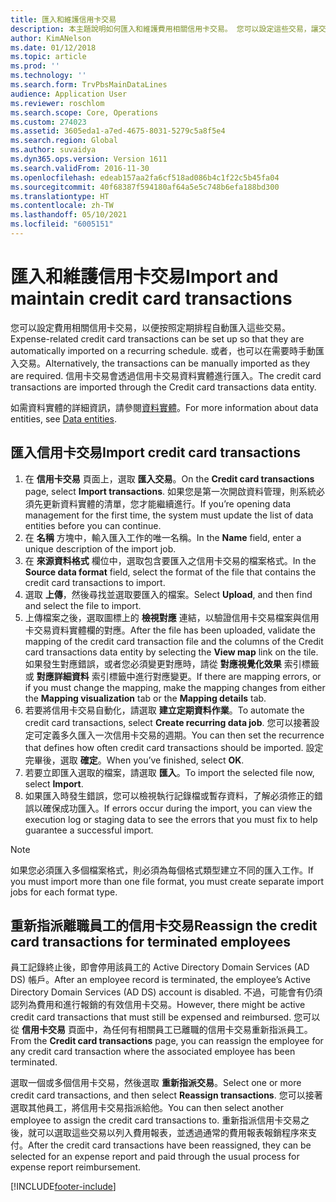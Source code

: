 ```yaml
---
title: 匯入和維護信用卡交易
description: 本主題說明如何匯入和維護費用相關信用卡交易。 您可以設定這些交易，讓交易按照週期性排程自動進行匯入，也可以在需要時手動匯入這些交易。
author: KimANelson
ms.date: 01/12/2018
ms.topic: article
ms.prod: ''
ms.technology: ''
ms.search.form: TrvPbsMainDataLines
audience: Application User
ms.reviewer: roschlom
ms.search.scope: Core, Operations
ms.custom: 274023
ms.assetid: 3605eda1-a7ed-4675-8031-5279c5a8f5e4
ms.search.region: Global
ms.author: suvaidya
ms.dyn365.ops.version: Version 1611
ms.search.validFrom: 2016-11-30
ms.openlocfilehash: edeab157aa2fa6cf518ad086b4c1f22c5b45fa04
ms.sourcegitcommit: 40f68387f594180af64a5e5c748b6efa188bd300
ms.translationtype: HT
ms.contentlocale: zh-TW
ms.lasthandoff: 05/10/2021
ms.locfileid: "6005151"
---
```

# <a name="import-and-maintain-credit-card-transactions"></a><span data-ttu-id="b155a-104">匯入和維護信用卡交易</span><span class="sxs-lookup"><span data-stu-id="b155a-104">Import and maintain credit card transactions</span></span>

<span data-ttu-id="b155a-105">您可以設定費用相關信用卡交易，以便按照定期排程自動匯入這些交易。</span><span class="sxs-lookup"><span data-stu-id="b155a-105">Expense-related credit card transactions can be set up so that they are automatically imported on a recurring schedule.</span></span> <span data-ttu-id="b155a-106">或者，也可以在需要時手動匯入交易。</span><span class="sxs-lookup"><span data-stu-id="b155a-106">Alternatively, the transactions can be manually imported as they are required.</span></span> <span data-ttu-id="b155a-107">信用卡交易會透過信用卡交易資料實體進行匯入。</span><span class="sxs-lookup"><span data-stu-id="b155a-107">The credit card transactions are imported through the Credit card transactions data entity.</span></span>

<span data-ttu-id="b155a-108">如需資料實體的詳細資訊，請參閱[資料實體](/dynamics365/fin-ops-core/dev-itpro/data-entities/data-entities)。</span><span class="sxs-lookup"><span data-stu-id="b155a-108">For more information about data entities, see [Data entities](/dynamics365/fin-ops-core/dev-itpro/data-entities/data-entities).</span></span>

## <a name="import-credit-card-transactions"></a><span data-ttu-id="b155a-109">匯入信用卡交易</span><span class="sxs-lookup"><span data-stu-id="b155a-109">Import credit card transactions</span></span>

1. <span data-ttu-id="b155a-110">在 **信用卡交易** 頁面上，選取 **匯入交易**。</span><span class="sxs-lookup"><span data-stu-id="b155a-110">On the **Credit card transactions** page, select **Import transactions**.</span></span> <span data-ttu-id="b155a-111">如果您是第一次開啟資料管理，則系統必須先更新資料實體的清單，您才能繼續進行。</span><span class="sxs-lookup"><span data-stu-id="b155a-111">If you’re opening data management for the first time, the system must update the list of data entities before you can continue.</span></span>
2. <span data-ttu-id="b155a-112">在 **名稱** 方塊中，輸入匯入工作的唯一名稱。</span><span class="sxs-lookup"><span data-stu-id="b155a-112">In the **Name** field, enter a unique description of the import job.</span></span>
3. <span data-ttu-id="b155a-113">在 **來源資料格式** 欄位中，選取包含要匯入之信用卡交易的檔案格式。</span><span class="sxs-lookup"><span data-stu-id="b155a-113">In the **Source data format** field, select the format of the file that contains the credit card transactions to import.</span></span>
4. <span data-ttu-id="b155a-114">選取 **上傳**，然後尋找並選取要匯入的檔案。</span><span class="sxs-lookup"><span data-stu-id="b155a-114">Select **Upload**, and then find and select the file to import.</span></span>
5. <span data-ttu-id="b155a-115">上傳檔案之後，選取圖標上的 **檢視對應** 連結，以驗證信用卡交易檔案與信用卡交易資料實體欄的對應。</span><span class="sxs-lookup"><span data-stu-id="b155a-115">After the file has been uploaded, validate the mapping of the credit card transaction file and the columns of the Credit card transactions data entity by selecting the **View map** link on the tile.</span></span> <span data-ttu-id="b155a-116">如果發生對應錯誤，或者您必須變更對應時，請從 **對應視覺化效果** 索引標籤或 **對應詳細資料** 索引標籤中進行對應變更。</span><span class="sxs-lookup"><span data-stu-id="b155a-116">If there are mapping errors, or if you must change the mapping, make the mapping changes from either the **Mapping visualization** tab or the **Mapping details** tab.</span></span>
6. <span data-ttu-id="b155a-117">若要將信用卡交易自動化，請選取 **建立定期資料作業**。</span><span class="sxs-lookup"><span data-stu-id="b155a-117">To automate the credit card transactions, select **Create recurring data job**.</span></span> <span data-ttu-id="b155a-118">您可以接著設定可定義多久匯入一次信用卡交易的週期。</span><span class="sxs-lookup"><span data-stu-id="b155a-118">You can then set the recurrence that defines how often credit card transactions should be imported.</span></span> <span data-ttu-id="b155a-119">設定完畢後，選取 **確定**。</span><span class="sxs-lookup"><span data-stu-id="b155a-119">When you’ve finished, select **OK**.</span></span>
7. <span data-ttu-id="b155a-120">若要立即匯入選取的檔案，請選取 **匯入**。</span><span class="sxs-lookup"><span data-stu-id="b155a-120">To import the selected file now, select **Import**.</span></span>
8. <span data-ttu-id="b155a-121">如果匯入時發生錯誤，您可以檢視執行記錄檔或暫存資料，了解必須修正的錯誤以確保成功匯入。</span><span class="sxs-lookup"><span data-stu-id="b155a-121">If errors occur during the import, you can view the execution log or staging data to see the errors that you must fix to help guarantee a successful import.</span></span>

> [!NOTE]
> <span data-ttu-id="b155a-122">如果您必須匯入多個檔案格式，則必須為每個格式類型建立不同的匯入工作。</span><span class="sxs-lookup"><span data-stu-id="b155a-122">If you must import more than one file format, you must create separate import jobs for each format type.</span></span>

## <a name="reassign-the-credit-card-transactions-for-terminated-employees"></a><span data-ttu-id="b155a-123">重新指派離職員工的信用卡交易</span><span class="sxs-lookup"><span data-stu-id="b155a-123">Reassign the credit card transactions for terminated employees</span></span>

<span data-ttu-id="b155a-124">員工記錄終止後，即會停用該員工的 Active Directory Domain Services (AD DS) 帳戶。</span><span class="sxs-lookup"><span data-stu-id="b155a-124">After an employee record is terminated, the employee’s Active Directory Domain Services (AD DS) account is disabled.</span></span> <span data-ttu-id="b155a-125">不過，可能會有仍須認列為費用和進行報銷的有效信用卡交易。</span><span class="sxs-lookup"><span data-stu-id="b155a-125">However, there might be active credit card transactions that must still be expensed and reimbursed.</span></span> <span data-ttu-id="b155a-126">您可以從 **信用卡交易** 頁面中，為任何有相關員工已離職的信用卡交易重新指派員工。</span><span class="sxs-lookup"><span data-stu-id="b155a-126">From the **Credit card transactions** page, you can reassign the employee for any credit card transaction where the associated employee has been terminated.</span></span>

<span data-ttu-id="b155a-127">選取一個或多個信用卡交易，然後選取 **重新指派交易**。</span><span class="sxs-lookup"><span data-stu-id="b155a-127">Select one or more credit card transactions, and then select **Reassign transactions**.</span></span> <span data-ttu-id="b155a-128">您可以接著選取其他員工，將信用卡交易指派給他。</span><span class="sxs-lookup"><span data-stu-id="b155a-128">You can then select another employee to assign the credit card transactions to.</span></span> <span data-ttu-id="b155a-129">重新指派信用卡交易之後，就可以選取這些交易以列入費用報表，並透過通常的費用報表報銷程序來支付。</span><span class="sxs-lookup"><span data-stu-id="b155a-129">After the credit card transactions have been reassigned, they can be selected for an expense report and paid through the usual process for expense report reimbursement.</span></span>


[!INCLUDE[footer-include](../includes/footer-banner.md)]